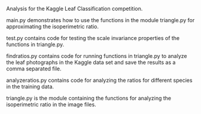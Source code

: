 Analysis for the Kaggle Leaf Classification competition.

main.py demonstrates how to use the functions in the module triangle.py for approximating the isoperimetric ratio.

test.py contains code for testing the scale invariance properties of the functions in triangle.py.

findratios.py contains code for running functions in triangle.py to analyze the leaf photographs in the Kaggle data set and save the results as a comma separated file.

analyzeratios.py contains code for analyzing the ratios for different species in the training data.

triangle.py is the module containing the functions for analyzing the isoperimetric ratio in the image files. 
